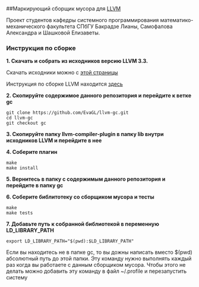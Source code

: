##Маркирующий сборщик мусора для [LLVM](http://llvm.org/)

Проект студентов кафедры системного программирования математико-механического факультета СПбГУ Бакрадзе Лианы, Самофалова Александра и Шашковой Елизаветы.



### Инструкция по сборке
**1. Скачать и собрать из исходников версию LLVM 3.3.** 

Cкачать исходники можно с [этой страницы](http://llvm.org/releases/download.html#3.3)

Инструкция по сборке LLVM находится [здесь](http://llvm.org/docs/GettingStarted.html)

**2. Скопируйте содержимое данного репозитория и перейдите к ветке gc**

    git clone https://github.com/EvaGL/llvm-gc.git
    cd llvm-gc
    git checkout gc
    
**3. Скопируйте папку llvm-compiler-plugin в папку lib внутри исходников LLVM и перейдите в нее**

**4. Соберите плагин**

    make
    make install

**5. Вернитесь в папку с содержимым данного репозитория и перейдите в папку gc**

**6. Соберите библитотеку со сборщиком мусора и тесты**

    make
    make tests

**7. Добавьте путь к собранной библиотекой в переменную LD_LIBRARY_PATH**

    export LD_LIBRARY_PATH="$(pwd):$LD_LIBRARY_PATH" 
Если вы находитесь не в папке gc, то вы дожны написать вместо $(pwd) абсолютный путь до этой папки.
Эту команду нужно выполнять каждый раз когда вы работаете с данным сборщиком мусора.
Чтобы этого не делать можно добавить эту команду в файл ~/.profile и перезапустить систему
